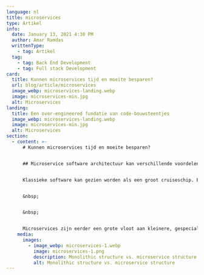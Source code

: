 ```yaml
---
language: nl
title: microservices
type: Artikel
info:
  date: January 13, 2021 4:30 PM
  author: Amar Ramdas
  writtenType:
    - tag: Artikel
  tag:
    - tag: Back End Development
    - tag: Full stack Development
card:
  title: Kunnen microservices tijd en moeite besparen?
  url: blog/article/microservices
  image_webp: microservices-landing.webp
  image: microservices-min.jpg
  alt: Microservices
landing:
  title: Een over-engineered fundatie van code-bouwsteentjes
  image_webp: microservices-landing.webp
  image: microservices-min.jpg
  alt: Microservices
section:
  - content: >-
      # Kunnen microservices tijd en moeite besparen?


      ## Microservice software architectuur kan verschillende voordelen hebben ten opzichte van traditionele monolithische applicaties.


      Klassieke software kan gezien worden als een groot cruiseschip. Een complex en enorme machine, met een hoop verschillende functies. Dit klinkt misschien ideaal, een groot project dat overal verantwoordelijk voor is. De nadelen hiervan zijn echter dat het een grote taak is om van grond af aan op te bouwen, waarbij het hele schip kan zinken als een klein cruciaal deel breekt. Het is ook erg lastig om een specifiek onderdeel te verbeteren, vooral als de rest het nog wel goed doet.


      &nbsp;


      &nbsp;


      Microservices zijn eerder een grote vloot aan kleinere, gespecialiseerde bootjes. Een gaat over de financien, de ander over klanten, etc. Dit zorgt ervoor dat het gemakkelijk is om een enkele boot te vervangen, mocht deze kapot zijn of verbeterd moeten worden. Deze kleine bootjes kunnen geschaard worden over meerdere projecten, en daardoor over-engineered opgezet worden, zodat elke klant profijt heeft van de extra kracht.
    media:
      images:
        - image_webp: microservices-1.webp
          image: microservices-1.png
          description: Monolithic structure vs. microservice structure
          alt: Monolithic structure vs. microservice structure
---
```


